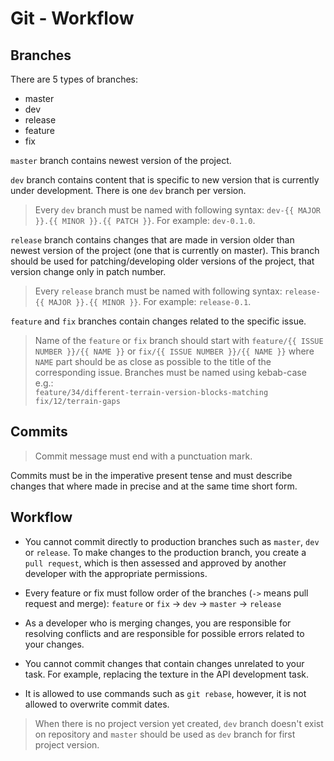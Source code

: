 # Git - Workflow

## Branches
There are 5 types of branches:
- master
- dev
- release
- feature
- fix

`master` branch contains newest version of the project.

`dev` branch contains content that is specific to new version that is currently under development.
There is one `dev` branch per version.
> Every `dev` branch must be named with following syntax:
`dev-{{ MAJOR }}.{{ MINOR }}.{{ PATCH }}`. For example: `dev-0.1.0`.

`release` branch contains changes that are made in version older than newest version of the project (one that is currently on master).
This branch should be used for patching/developing older versions of the project, that version change only in patch number.
> Every `release` branch must be named with following syntax:
`release-{{ MAJOR }}.{{ MINOR }}`. For example: `release-0.1`.

`feature` and `fix` branches contain changes related to the specific issue.
> Name of the `feature` or `fix` branch should start with `feature/{{ ISSUE NUMBER }}/{{ NAME }}` or `fix/{{ ISSUE NUMBER }}/{{ NAME }}` where `NAME` part should be as close as possible to the title of the corresponding issue.
Branches must be named using kebab-case e.g.:<br>
`feature/34/different-terrain-version-blocks-matching`<br>
`fix/12/terrain-gaps`

## Commits
> Commit message must end with a punctuation mark.

Commits must be in the imperative present tense and must describe changes that where made in precise and at the same time short form.

## Workflow
* You cannot commit directly to production branches such as `master`, `dev` or `release`. To make changes to the production branch, you create a `pull request`, which is then assessed and approved by another developer with the appropriate permissions.<br>

* Every feature or fix must follow order of the branches (`->` means pull request and merge):
  `feature` or `fix` -> `dev` -> `master` -> `release`<br>

* As a developer who is merging changes, you are responsible for resolving conflicts and are responsible for possible errors related to your changes.

* You cannot commit changes that contain changes unrelated to your task. For example, replacing the texture in the API development task.

* It is allowed to use commands such as `git rebase`, however, it is not allowed to overwrite commit dates.

> When there is no project version yet created, `dev` branch doesn't exist on repository and `master` should be used as `dev` branch for first project version.

